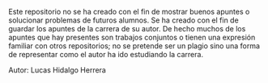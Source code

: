 Este repositorio no se ha creado con el fin de mostrar buenos apuntes o solucionar problemas de futuros alumnos. 
Se ha creado con el fin de guardar los apuntes de la carrera de su autor.
De hecho muchos de los apuntes que hay presentes son trabajos conjuntos o tienen una expresión familiar con otros repositorios; no se pretende ser un plagio sino una forma de 
representar como el autor ha ido estudiando la carrera.

Autor: Lucas Hidalgo Herrera
